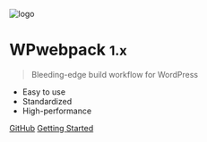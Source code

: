 ![logo](/_media/wpwp-logo.png)

# WPwebpack <small>1.x</small>

> Bleeding-edge build workflow for WordPress

- Easy to use
- Standardized
- High-performance

[GitHub](https://github.com/oblakstudio/wpwebpack)
[Getting Started](#wpwebpack)